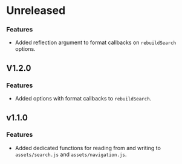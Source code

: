 # Unreleased

### Features

- Added reflection argument to format callbacks on `rebuildSearch` options.

## V1.2.0

### Features

- Added options with format callbacks to `rebuildSearch`.

## v1.1.0

### Features

- Added dedicated functions for reading from and writing to `assets/search.js` and `assets/navigation.js`.
